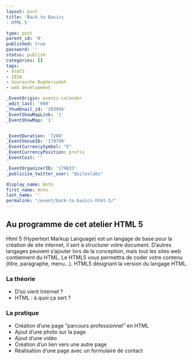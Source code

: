 ```yaml
---
layout: post
title: 'Back to Basics
: HTML 5'

type: post
parent_id: '0'
published: true
password: ''
status: publish
categories: []
tags:
- html5
- IESA
- Sourouche Bagherzadeh
- web development

_EventOrigin: events-calendar
_edit_last: '999'
_thumbnail_id: '203956'
_EventShowMapLink: '1'
_EventShowMap: '1'


_EventDuration: '7200'
_EventVenueID: '179799'
_EventCurrencySymbol: "€"
_EventCurrencyPosition: prefix
_EventCost: ''

_EventOrganizerID: '179633'
_publicize_twitter_user: "@silexlabs"

display_name: Anto
first_name: Anto
last_name: ''
permalink: "/event/back-to-basics-html-5/"
---
```


Au programme de cet atelier HTML 5
----------------------------------

Html 5 (Hypertext Markup Language) est un langage de base pour la création de site internet, il sert à structurer votre document. D’autres langages peuvent s’ajouter lors de la conception, mais tout les sites web contiennent du HTML. Le HTML5 vous permettra de coder votre contenu (titre, paragraphe, menu…). HTML5 désignant la version du langage HTML.

### La théorie

*   D’où vient Internet ?
*   HTML
: à quoi ça sert ?

### La pratique

*   Création d’une page “parcours professionnel” en HTML
*   Ajout d’une photo sur la page
*   Ajout d’une vidéo
*   Création d’un lien vers une autre page
*   Réalisation d’une page avec un formulaire de contact